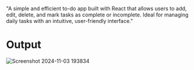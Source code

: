 "A simple and efficient to-do app built with React that allows users to add, edit, delete, and mark tasks as complete or incomplete. Ideal for managing daily tasks with an intuitive, user-friendly interface."

# Output
![Screenshot 2024-11-03 193834](https://github.com/user-attachments/assets/f169edfa-a6b0-4afe-a5a6-b49f79145ba4)
